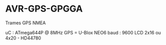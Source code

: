# AVR-GPS-GPGGA
Trames GPS NMEA

uC : ATmega644P @ 8MHz
GPS = U-Blox NEO6
baud : 9600
LCD 2x16 ou 4x20 - HD44780

